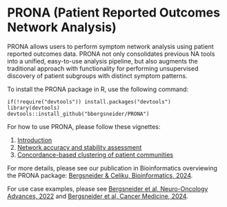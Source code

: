 # PRONA (Patient Reported Outcomes Network Analysis)
 
PRONA allows users to perform symptom network analysis using patient reported outcomes data. PRONA not only consolidates previous NA tools into a unified, easy-to-use analysis pipeline, but also augments the traditional approach with functionality for performing unsupervised discovery of patient subgroups with distinct symptom patterns.

To install the PRONA package in R, use the following command:

```
if(!require("devtools")) install.packages("devtools")
library(devtools)
devtools::install_github("bbergsneider/PRONA")
```

For how to use PRONA, please follow these vignettes:
1. [Introduction](https://rpubs.com/brandonbergs/prona-introduction)
2. [Network accuracy and stability assessment](https://rpubs.com/brandonbergs/PRONA-statistical-assessment)
3. [Concordance-based clustering of patient communities](https://rpubs.com/brandonbergs/prona-unsupervised-clustering)

For more details, please see our publication in Bioinformatics overviewing the PRONA package: [Bergsneider & Celiku, Bioinformatics, 2024](https://pubmed.ncbi.nlm.nih.gov/39520406/).

For use case examples, please see [Bergsneider et al, Neuro-Oncology Advances, 2022](https://pubmed.ncbi.nlm.nih.gov/36820236/) and [Bergsneider et al, Cancer Medicine, 2024](https://pubmed.ncbi.nlm.nih.gov/39377555/).
